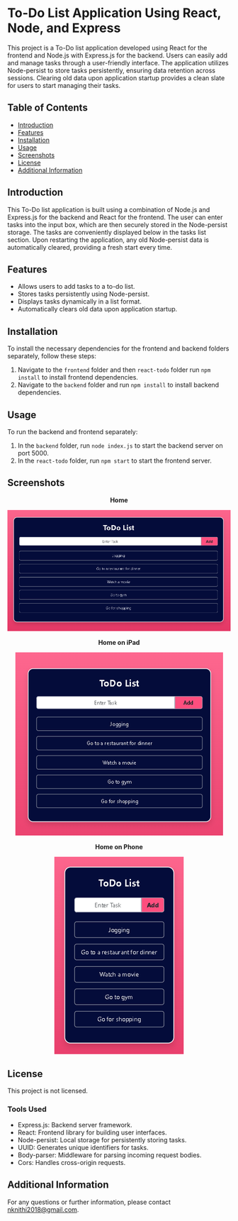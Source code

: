 # To-Do List Application Using React, Node, and Express

This project is a To-Do list application developed using React for the frontend and Node.js with Express.js for the backend. Users can easily add and manage tasks through a user-friendly interface. The application utilizes Node-persist to store tasks persistently, ensuring data retention across sessions. Clearing old data upon application startup provides a clean slate for users to start managing their tasks.

## Table of Contents

- [Introduction](#introduction)
- [Features](#features)
- [Installation](#installation)
- [Usage](#usage)
- [Screenshots](#screenshots)
- [License](#license)
- [Additional Information](#additional-information)

## Introduction

This To-Do list application is built using a combination of Node.js and Express.js for the backend and React for the frontend. The user can enter tasks into the input box, which are then securely stored in the Node-persist storage. The tasks are conveniently displayed below in the tasks list section. Upon restarting the application, any old Node-persist data is automatically cleared, providing a fresh start every time.

## Features

- Allows users to add tasks to a to-do list.
- Stores tasks persistently using Node-persist.
- Displays tasks dynamically in a list format.
- Automatically clears old data upon application startup.

## Installation

To install the necessary dependencies for the frontend and backend folders separately, follow these steps:

1. Navigate to the `frontend` folder and then `react-todo` folder run `npm install` to install frontend dependencies.
2. Navigate to the `backend` folder and run `npm install` to install backend dependencies.

## Usage

To run the backend and frontend separately:

1. In the `backend` folder, run `node index.js` to start the backend server on port 5000.
2. In the `react-todo` folder, run `npm start` to start the frontend server.

## Screenshots

<p align="center"><strong>Home</strong></p>
<p align="center"><img src="screenshots/home.png" alt="Home"></p>

<p align="center"><strong>Home on iPad</strong></p>
<p align="center"><img src="screenshots/home-ipad.png" alt="Home on iPad"></p>

<p align="center"><strong>Home on Phone</strong></p>
<p align="center"><img src="screenshots/home-phone.png" alt="Home on Phone"></p>

## License

This project is not licensed.

### Tools Used

- Express.js: Backend server framework.
- React: Frontend library for building user interfaces.
- Node-persist: Local storage for persistently storing tasks.
- UUID: Generates unique identifiers for tasks.
- Body-parser: Middleware for parsing incoming request bodies.
- Cors: Handles cross-origin requests.

## Additional Information

For any questions or further information, please contact [nknithi2018@gmail.com](mailto:nknithi2018@gmail.com).









